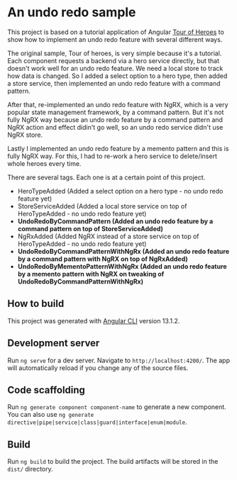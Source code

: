 # An undo redo sample

This project is based on a tutorial application of Angular [Tour of Heroes](https://angular.io/tutorial) to show how to implement an undo redo feature with several different ways.

The original sample, Tour of heroes, is very simple because it's a tutorial. Each component requests a backend via a hero service directly, but that doesn't work well for an undo redo feature. We need a local store to track how data is changed. So I added a select option to a hero type, then added a store service, then implemented an undo redo feature with a command pattern. 

After that, re-implemented an undo redo feature with NgRX, which is a very popular state management framework, by a command pattern. But it's not fully NgRX way because an undo redo feature by a command pattern and NgRX action and effect didin't go well, so an undo redo service didn't use NgRX store. 

Lastly I implemented an undo redo feature by a memento pattern and this is fully NgRX way. For this, I had to re-work a hero service to delete/insert whole heroes every time.

There are several tags. Each one is at a certain point of this project.
 - HeroTypeAdded (Added a select option on a hero type - no undo redo feature yet)
 - StoreServiceAdded (Added a local store service on top of HeroTypeAdded - no undo redo feature yet)
 - **UndoRedoByCommandPattern (Added an undo redo feature by a command pattern on top of StoreServiceAdded)**
 - NgRxAdded (Added NgRX instead of a store service on top of HeroTypeAdded - no undo redo feature yet)
 - **UndoRedoByCommandPatternWithNgRx (Added an undo redo feature by a command pattern with NgRX on top of NgRxAdded)**
 - **UndoRedoByMementoPatternWithNgRx (Added an undo redo feature by a memento pattern with NgRX on tweaking of UndoRedoByCommandPatternWithNgRx)**

## How to build

This project was generated with [Angular CLI](https://github.com/angular/angular-cli) version 13.1.2.

## Development server

Run `ng serve` for a dev server. Navigate to `http://localhost:4200/`. The app will automatically reload if you change any of the source files.

## Code scaffolding

Run `ng generate component component-name` to generate a new component. You can also use `ng generate directive|pipe|service|class|guard|interface|enum|module`.

## Build

Run `ng build` to build the project. The build artifacts will be stored in the `dist/` directory.

